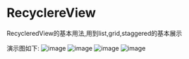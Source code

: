 # RecyclereView
RecycleredView的基本用法,用到list,grid,staggered的基本展示

演示图如下:
![image](https://github.com/hlk940321/RecyclereView/screenshots/ListNormal.png)
![image](https://github.com/hlk940321/RecyclereView/screenshots/ListReverse.png)
![image](https://github.com/hlk940321/RecyclereView/screenshots/ListVertical.png)
![image](https://github.com/hlk940321/RecyclereView/screenshots/ListVerticalReverse.png)
